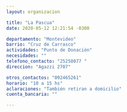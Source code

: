 ```yaml
---
layout: organizacion

title: "La Pascua"
date: 2020-05-12 12:21:54 -0300

departamento: "Montevideo"
barrio: "Cruz de Carrasco"
actividades: "Punto de Donación"
necesidades: ""
telefono_contacto: "25258077 "
direccion: "Agazzi 2707"

otros_contactos: "092465261"
horario: "10 a 15 hs"
aclaraciones: "También retiran a domicilio"
cuenta_bancaria: ""

---
```


